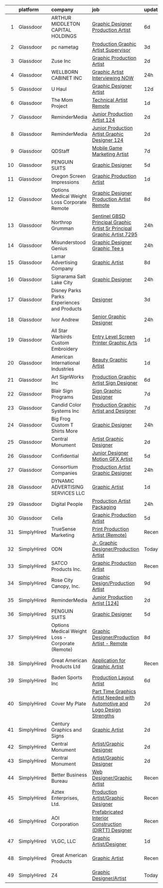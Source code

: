 

|    | platform    | company                                          | job                                                                                                                                                                                                                                                                                                                                                                                                                                                                                                                                                                                                                                                                                                                                                                                                                                                                                                                                                                                                                                                                                                                                                                                                                                                                                                                 | update_time   | location             |
|---:|:------------|:-------------------------------------------------|:--------------------------------------------------------------------------------------------------------------------------------------------------------------------------------------------------------------------------------------------------------------------------------------------------------------------------------------------------------------------------------------------------------------------------------------------------------------------------------------------------------------------------------------------------------------------------------------------------------------------------------------------------------------------------------------------------------------------------------------------------------------------------------------------------------------------------------------------------------------------------------------------------------------------------------------------------------------------------------------------------------------------------------------------------------------------------------------------------------------------------------------------------------------------------------------------------------------------------------------------------------------------------------------------------------------------|:--------------|:---------------------|
|  1 | Glassdoor   | ARTHUR MIDDLETON CAPITAL HOLDINGS                | [Graphic Designer Production Artist](https://www.glassdoor.com/partner/jobListing.htm?pos=110&ao=1110586&s=58&guid=000001816b4820e4a04ab9c25acef612&src=GD_JOB_AD&t=SR&vt=w&ea=1&cs=1_2eace1ba&cb=1655362298424&jobListingId=1007929397902&cpc=F793441F64F6F721&jrtk=3-0-1g5lkg886q05t801-1g5lkg88ni6hk800-46132b5546331dec--6NYlbfkN0BeKYWowR6xDAWSmFKekt9Rv7h8CkHORHmwM-J2IiQG6pc8j1NlXU-hATKuRhF_FFX8D9mVOubcUDoAAcwQLOVMt9L79iFrBuem-2q40ayXyUf5AjHKdzPkz4QfOCB5XS5etyzR5Gq3Tz1q8JfprQC5GWrg0F070aPD2eYzmNoo_HeiuzitQ-MLUqsBdeh5XIpvjxEAMnbudNb7J32MImxK5TXEhdvLFMFRCG6CIZNqbc4XVHFyTRt_lLVynEPK3W_strYHVgyXUxCBMvQJJeex53djsdGKPqK1APuUn0x4KRDCQbAgE6nGmZ2SobYxkVpx6FMspRcHILDhrDef_yZ9RAuhc_iRWpwMDakg4YR3_hAh2lAK8-yKnRcqcVhLXfUSSqOZs9YrvKpSw4sSw1rq9GecWfJfNJmWX-QQbeCxOyrSUrF30sLCd1B56rcEZ8sActk4ncWSdoi_gb4BuABQkM3qwOIyn7KWUHRd5bL4hnOzrgGeTNYlnNaz2H3j-Cf5nfPdqfLKQWjLr4jjit3F)                                                                                                                                                                                                                                                                                                                                                                                                                       | 6d            | North Canton, OH     |
|  2 | Glassdoor   | pc nametag                                       | [Production Graphic Artist Supervisor](https://www.glassdoor.com/partner/jobListing.htm?pos=103&ao=1110586&s=58&guid=000001816b4820e4a04ab9c25acef612&src=GD_JOB_AD&t=SR&vt=w&ea=1&cs=1_182e1d67&cb=1655362298423&jobListingId=1007934080483&cpc=3C7BB2D400054DDD&jrtk=3-0-1g5lkg886q05t801-1g5lkg88ni6hk800-3cd3e9a88b037b71--6NYlbfkN0DFd_m-NIxEdI9JF7hdQI8W9oUdxZLpU-FyRCny2N2m2r4NgZBvXEpIcr2CBnrzprmW0Zdn6zi9equiWg2qI_xlNop71XnpmfmQy2OiqOrNJLFOhCkejpbOZ227l1VKBetLbD2vPO5u7JBKIySx15IDV5IJI18aWeg62pMYFtHzzKfE6qOtsYIFBef3ltLwrt23-x2oLTuvwVXm5Fp6CJQfihhZZRxF8b_6oL3ZDa8PMabqRcn_10lxQz_7wWneUq9DOJ1BiiQjKbz0tbwz22RV0SBy33Se7CLB6lWAiPr2kHeWzLsF0jRvrTs6l1ueObIyRyAEhPdEa6oHRhNBLAPkufrQPPU1n7sEWlSJwU1g_FdrasbkUcelauvZVxz3J5xytCKAXDd3_wrbdls7Q9_41JwUXlUWKBgMHODi1qgANw5bxcOie9oohQA1SpviqYZB-fM_qb3T_fiM3xY8V0KfFqenqj97DJx36L7DmS1S69I-5_wE3rOSS-UudCUPYtu8VhjStQ3-9qmfz7gQs-C1_x8uc4pPPGc%3D)                                                                                                                                                                                                                                                                                                                                                                                                       | 3d            | Madison, WI          |
|  3 | Glassdoor   | Zuse Inc                                         | [Graphic Production Artist](https://www.glassdoor.com/partner/jobListing.htm?pos=112&ao=1110586&s=58&guid=000001816b4820e4a04ab9c25acef612&src=GD_JOB_AD&t=SR&vt=w&ea=1&cs=1_677cc21b&cb=1655362298424&jobListingId=1007937048578&cpc=45DC3EB807283E85&jrtk=3-0-1g5lkg886q05t801-1g5lkg88ni6hk800-0b8568a07d410f4e--6NYlbfkN0CdqKUP-fRlsGqWrLePJAseM1GGd4tijHt0mx8kQV0ErQUzFHyC0r4-m11VOuI_BDqzYKMAnvvFtF7P60FMTIcrBTp5Sid_2gxOFTkGhARRi657wL31TTlcPRmcXWtGDmgHMrxhKGaSXwy7DABoEpseNU5axQhialBq774lBGR6vchPopwY8gM92qN9zbc8QwTajNj9RnrSCaVCeF0C_fq2PNJ3hcx7a-fd3wVPJ9URC9FYJMMsivQ_YPyd_UebLDxu2QAhdWEMIVOhvvRPN4JS8m4cOFjBw3x8QnJk8sZCnANkVlaUiY4C3alD2_bENUbrW4kXO4AfCRwck66rnqHw_ts8Tt3qT7DrR3r2p2QfRLXkgaPYbLSft5xlkvK0_9_RzFTPOtaCxVMsvfexdDJVT6laK4yp5vu6UUig7CfuKX-uB1nZIAT7kZpJziMn9JfYt5QRV8sHsocI-yJvF1bbkgkvSkA2rPFTr7ghia6aa-drQobVRC7gyf3MXLu2WGU%3D)                                                                                                                                                                                                                                                                                                                                                                                                                                                  | 2d            | Branford, CT         |
|  4 | Glassdoor   | WELLBORN CABINET  INC                            | [Graphic Artist   Interviewing NOW](https://www.glassdoor.com/partner/jobListing.htm?pos=104&ao=1110586&s=58&guid=000001816b4820e4a04ab9c25acef612&src=GD_JOB_AD&t=SR&vt=w&ea=1&cs=1_3a61bac8&cb=1655362298423&jobListingId=1007941866638&cpc=9DC6E4D8324653EE&jrtk=3-0-1g5lkg886q05t801-1g5lkg88ni6hk800-8c16e48378b34242--6NYlbfkN0AhkjNy_Xj15MaJT8SEVZ_cPLF5-iMt0WSLYnUgPquIKMXJVNs_CctaWaqiTOIPevvwQSBrlyrp-ATsFrqcUx_nUWSgPKd88p2U2tR_5qxJLBwSyheTHiJx693gC4KqV7iChKkTOvDtwi4sWA6XNJV0xu2Ro6efdw3YMG1QS4UFuKGZpMhUtOkmLDKTqY8x7cwyh9OqIJk-UokJH5HqMT92cDzfVdydpLpvJ1iUDCtoX84cOETDhFNHT4oGYBYf9NILMA0IG0PNQvsRPKg-LbhpTDYslns3a10AOeNzh8gvRO3Pf_6jSSmtaBg7fbQ5yTlbbwIagd51etL7nA6tDShet9ASTIT8Kv3vWMGrpU9yc4hJJyIP28Vqylri8CwXkpeQHxJGqvg-Zxuh0E2fwnG_KjcdWcLLGMUM-gOo-g8o4qFqZZ66-brkn2WGrVGWeDoBjO-jgyx58K9PTzuhnmlbEHSi5wzdSbm69UHZCjCBUptL5u4-Pj2eNGOPuxg4YVY%3D)                                                                                                                                                                                                                                                                                                                                                                                                                                          | 24h           | Ashland, AL          |
|  5 | Glassdoor   | U Haul                                           | [Graphic Designer Artist](https://www.glassdoor.com/partner/jobListing.htm?pos=122&ao=1110586&s=58&guid=000001816b4820e4a04ab9c25acef612&src=GD_JOB_AD&t=SR&vt=w&ea=1&cs=1_23943763&cb=1655362298425&jobListingId=1007916344584&cpc=6193B0C32834B022&jrtk=3-0-1g5lkg886q05t801-1g5lkg88ni6hk800-8a76b55ff389de8c--6NYlbfkN0DdoLzd2nH_jHSLwr2EyTkavNA8xpnfBmQyA5D2SPCveOxHL4tv6IjMcKZQGFW77gFFHJHXnCS-11Gi-s2fYfFgdLyAedSMdsBX1FCcFZZYWUINUXZ3Qs5CX-e_1B-Wir8ng92LG4me5RD4BvtuuQLfB1ky7aTDVWdhKTERyWA9AQqPBCnNurfICzhuApAMIwPEi0_WKEjjkkxZSJKo3al6i7Pmg7wBOYbGbSvi8_Rx5PA6JUWySwxWlserY5HqBl1c1Z4xuKO7ZMkhaW7WTyz6X6lA6Y4KhQgOU4vX7QQSetdQw3phoPHJf5dDCLnufScoXjOMFPaIgETFyrJi-sAeqK-ZSilOqBBsAH8aCw9o6WiB2H9pkDmE6FDHbMnssGrIGQbdIjxJVGiE08vKwsOvqiCfd1XIcDsf6wzPULEPncAqffIVqRhbzpk-Hxx2-Ga-og-9Y8Zk0QdCqRPPC0vaJBRbMb0PC96AUwNVxwhxsk_2weTfldUzuS3zTmkJKw3TjhFc_MESJ-YBqmVYZbVGVQDlqJQTMLQ%3D)                                                                                                                                                                                                                                                                                                                                                                                                                    | 12d           | Phoenix, AZ          |
|  6 | Glassdoor   | The Mom Project                                  | [Technical Artist  Remote ](https://www.glassdoor.com/partner/jobListing.htm?pos=124&ao=1110586&s=58&guid=000001816b4820e4a04ab9c25acef612&src=GD_JOB_AD&t=SR&vt=w&cs=1_660a52fe&cb=1655362298425&jobListingId=1007939939925&cpc=F17331D9BECC482A&jrtk=3-0-1g5lkg886q05t801-1g5lkg88ni6hk800-264f9011810ab4a3--6NYlbfkN0BDp_epf89aHDQhKpPegNJQ_ldQpEFZQsM9OcONMGxWx6pU56EKHF58QjVdAUvn2gX31HUntCyLUwzir2_2qLQKiwc4zqgc0EcGzWlJtEFabSJje5p3zQNcGS6mmu-hK71c0amOsooqt9D74xqUp2Fe1oOyI1RWtfFw9BBSi2GEBaE6UlKZT1OWJEzUiWGsGr6EZKdxNCtw1nFlk589hRDDWnHzce2HjlxhG6OZ_2nYTCeXX0PqaXS1n5IN1WzspscOBfPWabJORihPB8jith5fYFCkthmI8JnSlVxPctLIZ3qy2rRY0ije1I_t26Tv9wBrKKwe9E9Tb79PsYPr8LhUvMFt6kvL8deeraiRZzDaH8l79Y4qEGNwlJ0xCnyQxT-sArpc7yp9QBBmKQaPjczPJL7F_wWbLgROOvdG8mTO7mzBu4Okwr410V27CGk2z3cP8BXeEkaX3XTeaXsEWbI5gadtmFRYW2wRhe37fQFMD2NkpY0Y7MCRmA-GsXl0nP7NjRe9T5TFC21K61ElE9n8rJo87_5ApMSLJl331YNFJrLVS1LDb8WeJyGL8sf9j87C091YriOePg%3D%3D)                                                                                                                                                                                                                                                                                                                                                                         | 1d            | Bell, CA             |
|  7 | Glassdoor   | ReminderMedia                                    | [Junior Production Artist  124 ](https://www.glassdoor.com/partner/jobListing.htm?pos=119&ao=1110586&s=58&guid=000001816b4820e4a04ab9c25acef612&src=GD_JOB_AD&t=SR&vt=w&ea=1&cs=1_d66dee3c&cb=1655362298425&jobListingId=1007936492403&cpc=8795CF9063CD573D&jrtk=3-0-1g5lkg886q05t801-1g5lkg88ni6hk800-0012b5df7ed39bb4--6NYlbfkN0BV5xWQvMmIkgUcdRWb7iWRWS4LnwJ0A4ASNg0KGqrukA_POA8ifgoOj7ZHGRdIKnJM5Akv8CTLuQIrRum06uBKlswjOhqa1c9mJzw4LzOSa1r3S1cpGSoDc_WHDcdroqlUswBvzgJJdOMnoId9cEiUbaOfePBgbKLeo8_QViJWtR5p8DB5owR2sxbo8BRg0iClfJjyey5oWCpBfpoKPvD_e15V6_H3AFxaUStttymr6ygc4SMjsd9ENUT7i1VbiS9wIarlD9N-PnakIGzYPAYxmBUgm7CWUt4R6mtYliKRh6cEislhiPLxq62olEzTqXM1yIooK0CiF4wvfDdPaJP4qerkIHQWD8RZg6-gC44ATdHOBFAkb3WrddMijehuAtOM0yXVnA1QgU9zudiMaWnoSrKHUwuThN4NTEVZhFXHgVvpzp6BhXVJ6-yzHFJpPcTmyqknYhGfxsFy9-CI5a47JSnQEyOxujrr49-TSTTYRSkNHjvBs9AMTMRGknRMQFleSnxM_XJVmg%3D%3D)                                                                                                                                                                                                                                                                                                                                                                                                                               | 2d            | Atlanta, GA          |
|  8 | Glassdoor   | ReminderMedia                                    | [Junior Production Artist Graphic Designer  124 ](https://www.glassdoor.com/partner/jobListing.htm?pos=116&ao=1110586&s=58&guid=000001816b4820e4a04ab9c25acef612&src=GD_JOB_AD&t=SR&vt=w&ea=1&cs=1_3ec0233c&cb=1655362298425&jobListingId=1007936492394&cpc=8795CF9063CD573D&jrtk=3-0-1g5lkg886q05t801-1g5lkg88ni6hk800-a69eab94ef19d6f8--6NYlbfkN0BV5xWQvMmIkgUcdRWb7iWRWS4LnwJ0A4ASNg0KGqrukA_POA8ifgoOj7ZHGRdIKnJM5Akv8CTLuckg3_voXh5GU55IuCSt5f-h9FbWrNrgOVJ8pwKHVAg0C35Pf-7nUTySp2Bzwi3xsCXl40dnDW3qI18dfD_HEpt4VoR4br99whKMwnSIfIyFItzMCaDwic0vZv5F9H9aLfyBmCAwELzcYSgX5TXhjDcUVUl19UiKAbQ3MEPTu-7QJvvOiosShWXpN3tBdY8x54YGHLHRePHtGcjAqirINRsKEtmaj_B1pJXndza-LggePcuVbSreOA2eol0XXHNcUC8PyoiOwyZ3OsUDFe8ggz9Zse-kENOHPHkYKR0yfPKXvFr6VnBqzvQfej142b9Q0gzZLY56pr-x7_ZMAcQ86OjelbGZiZY9SU1pIQ8u1yP56zxbx2kROcm_acL-PLw1P87p6sNfMp5u_-N5uvUL35uZzBk-xHHLZ4fGx4K56QyWoC1GSBCuUvA4kZgWesvAVrrZCXSeqxfzZRAAfPcuT_o%3D)                                                                                                                                                                                                                                                                                                                                                                                            | 2d            | Pittsburgh, PA       |
|  9 | Glassdoor   | QDStaff                                          | [Mobile Game Marketing Artist](https://www.glassdoor.com/partner/jobListing.htm?pos=117&ao=1110586&s=58&guid=000001816b4820e4a04ab9c25acef612&src=GD_JOB_AD&t=SR&vt=w&ea=1&cs=1_f23dcddb&cb=1655362298425&jobListingId=1007925843499&cpc=6BBECBC74F3AC36E&jrtk=3-0-1g5lkg886q05t801-1g5lkg88ni6hk800-c9c1170a6d7a1a3a--6NYlbfkN0BK9GXDcakwdiqmeo8o-2GvkYnmPkq7xevAHdeF_847qgEqLohpJSeRZYbGnptgJLR7jwsbLSYoTPHtway5vONyFfWw64s1A6wINagDbA0sl0dk2BGZs-SjzVs7ux9gF7QJodjRBpeUUZqGqSYa6Rqo_ZJ_JfztGJu8rJeMdu3u7961ft281cDMS9pNKGtb2ab7zhfAizHihaoSDCfw-jbUuryo8p1eVyXTIanVYmKZzbkrz9WmV4Z6sLj_K1relYL2KD02VsGrob8hk9qWevyBHXME_75ambYunURi8_LzevONEiPOsRubg9m5iYK4ZU-0WGCLhF881RHQsePNesKyeONjHWsKp-VVaWp_XcizyI9Dra4G08ntDyltFzVI30aPfUNHqiVsd2PTyEL2JhF3KGWPe_wfG6l3ZMQ_m3s2_3SS_jqxagstXqvw3rg4yMvoT-1TJNVRX88BpJT_MV-0YWfdhrjHYbSkistNkjIc5A%3D%3D)                                                                                                                                                                                                                                                                                                                                                                                                                                                                 | 7d            | Escondido, CA        |
| 10 | Glassdoor   | PENGUIN SUITS                                    | [Graphic Designer](https://www.glassdoor.com/partner/jobListing.htm?pos=102&ao=1110586&s=58&guid=000001816b4820e4a04ab9c25acef612&src=GD_JOB_AD&t=SR&vt=w&ea=1&cs=1_49158ceb&cb=1655362298422&jobListingId=1007931703718&cpc=63DC0C03592DB700&jrtk=3-0-1g5lkg886q05t801-1g5lkg88ni6hk800-295706155d071add--6NYlbfkN0CB1tmP7rfbaHtYFmPjg1Xv8BJr6DUbyz0HQmM4H563AjxRjcRiypFG5eHhX0ZPISiHZ9rKFkU_R2012U8F7zarl_g7acRfIj56dqTCgc3rf1xYelSwyDUG7Zu9xpDhlNiONg5rSR_UbOtom-D-1D9vou1FBjNO27Fp_vy5yBZrbTZxP9s40emroRXN3AY1ehfJygd34Kr8J_DbCTvbtgm6DJ-0aWWgOU2L2MexUM7Dn6UQ4txqo2tQASzdZG9To7BDYl5DbX6u5Rw4HStXtpsUdIHwko6m0tPMEPKIDTuDjOjUnsCmPBI3oxbkVAPZheqwap9AnYljHIRNMbw8R8U1ppiXl38bSEqI5dgpzmFj0_nBCU6oaWNNB4Aretp9pI2BtloRJzHIKqLkFab4UnCRbVzMt9_iOHh-WA1aPrzA4rJuTyedDMSu2mK7W7o1Kd0p7JS2ygSr_USo-KK7xoyfTduLiJlt34YCwUFFUYV251-YUUqI3VCy75g3SRypV7g%3D)                                                                                                                                                                                                                                                                                                                                                                                                                                                           | 5d            | Boerne, TX           |
| 11 | Glassdoor   | Oregon Screen Impressions                        | [Graphic Production Artist](https://www.glassdoor.com/partner/jobListing.htm?pos=111&ao=1110586&s=58&guid=000001816b4820e4a04ab9c25acef612&src=GD_JOB_AD&t=SR&vt=w&ea=1&cs=1_c604d32a&cb=1655362298424&jobListingId=1007940214065&cpc=6945AE2F4B03E059&jrtk=3-0-1g5lkg886q05t801-1g5lkg88ni6hk800-830fc6857c9d088c--6NYlbfkN0ATuzukLZvOA7Cxi5gGVTPK8s05ijijAIGQnHXs5Od0X1KBO5MWm9Dwl1UJBbBoVIOq6oCGcbUVRsDkCst2TvpilljQe7F6sa9cDbSh8poFO79uMvKzwzw68I3XCGSYmzV10oKzOHWSth_DEU7Ke55MVV0l7t3VXkd0gbOVpxpheKIhN8tr1O38ghwdR3HE28c4y73J1uaIBAVmQKHyWnWysmNFl1RC3XWzcqQDgI1J5qsavWYgVYWtKRHiuqlCWaX60OhwZBcT5ZqNV0H9tTyqXGdNe9euXjBjYPP1uI3Ir-Gt0WG7HecnVQZLq26PGol7jesKs_BNTmfbjxskyxux9gYG1BUKnYAt8eAdmBFnCZfhGvUdEG12ZmClhS5uXFE78BmwOf0DhHYHQAP8t9mUOwePdf0MXevwMXDEubs4qJJNO4M_E1bB-QM7YbYBcd0XxrVRFFKOpeN3tXa5OlnDCtyp0fyRQ9fRKLV3vCHdcG7W1A-s9D8ns5n_gYZ2HnJi-3QKAn_VFg%3D%3D)                                                                                                                                                                                                                                                                                                                                                                                                                                    | 1d            | Portland, OR         |
| 12 | Glassdoor   | Options Medical Weight Loss   Corporate  Remote  | [Graphic Designer Production Artist   Remote](https://www.glassdoor.com/partner/jobListing.htm?pos=109&ao=1110586&s=58&guid=000001816b4820e4a04ab9c25acef612&src=GD_JOB_AD&t=SR&vt=w&cs=1_d31ab310&cb=1655362298423&jobListingId=1007924226699&cpc=32EE424DE2B657EB&jrtk=3-0-1g5lkg886q05t801-1g5lkg88ni6hk800-2bf8d94c5823c0bf--6NYlbfkN0AmAiFrx6EDHmlxYwsl_Sd7CYI91iAkAKqr5ypBzonM2K9-h3HOtVLToDNI3o_6pzCXzk4SrtVfH8J3kFo5wEMzD0DvpkXXecRMRlEjc7mH5J1zl8BnTgvlx2HxHTYNpVDskgwnFMZtj7k9Sc_s5P8ya22oMSSDmAVyrsZbNQaW9oTPC9sKCFNLDXQlymv8J1yXU6WCdK8IWkrJtdaT3pg63E3mmNAk1kSLDawyGT8gCU8InQO3YKUXxLT57EZe_KQcDQxiJJWnCiK_kMnr4rHcKCt2NAD6Hr443lei302r_tdsh_M8U0JxiyiDVtOI7KZrjHenXKVvVxQiBr6vM7yEmap3TArFUT9b25sxO9q_GKEIUqsKSaspQjB5TSsJoxx8SaUMyY7C8VYCsStQdolZnyRjl8qg1yd2P9IK6-yze7gQ8iq8Z-K6NAx1-OLdKip4y5UJ_zIEZ3-Rj_T-Jrz1EDT6DU2IAgFBNx245qylLpocw6DujRkuoNp5_qiZvsZ3OMysvYXYC4zwizDB49C7WZHcBOZgTurrmfuxNPWmSOYCIcTW4b31OwGSzU0qVSpGtoOGTeV6Phju-G053T3dwJ_TKQXxKldB9O8u_1EV6HKXloh5I3k1l-UYwa3-LrIbq6KbVlbbSg%3D%3D)                                                                                                                                                                                                                                                                                       | 8d            | Saint Petersburg, FL |
| 13 | Glassdoor   | Northrop Grumman                                 | [Sentinel  GBSD    Principal Graphic Artist  Sr  Principal Graphic Artist   7295](https://www.glassdoor.com/partner/jobListing.htm?pos=128&ao=1110586&s=58&guid=000001816b4820e4a04ab9c25acef612&src=GD_JOB_AD&t=SR&vt=w&cs=1_42ebd488&cb=1655362298426&jobListingId=1007942082487&cpc=56C4EA4A1A191A49&jrtk=3-0-1g5lkg886q05t801-1g5lkg88ni6hk800-fb09b5804222ee62--6NYlbfkN0DPf8Tf_oakpB62WadId2dzQiWExtALTi0lpCM--zHBL1trAzPQuAwgBbR8Ea4V3ZoCes4ieEJqZSyr87WPNz--y4c8Uj9nT64YuWJwiQMjVILnUVOZTuTzd3JxJRv5n_VWPT0rzkYdgDQi1x4xFZhwPPHupCebCdYnyL9cwfTM73CscxIL-EMGZfMRGc2FBCkPyMwfEL56wrQA249QyUg1boimJ1Nexj086EerDQhR-xbLE8WxgMN4Mb1otZ1EWAiBsgcg4xQ7wSuspB6eHL65WWtLOEzjFMYjYVElt_1yQSAdQVMifNO8tN9w0hjzzNKwG_2cN9SFUsOdIRQIGZzvsQUUIxIfvTkd3vU5ZKFFQDQz_sgIwMh2N4EAa2eqTucX8BdI6W1M_57UHSWl4cqUEgIyF1Pj38pZOonVMe2lgA05JVDP0jRwCn1kgZGU7EZNvPoAWuD7HILzXPT4ezd4cOC-Sf-HzoahEqXA7UEac04N1Hmgoz_03LEHAhRkyhrmzHEojB49cgnJb5JwdhPiPPNbJH-ejTNaKMk-aUmNmN4rHPODX74wCNX9cVvGjaRJmIgGZS5CrohV2001BI843JVDfz1rOYQSERXhbDDNJ6O-2fHZ0sPm8LSVp8DrtuTsRIwJbuD-k1Oaf2GSSK0gk_kQI7-NUY07fFRChyDEopGrYK63JIVL8uzbvvvlYX-zRif-5VTr3lBH93obFcn-ygdQsyxL9nKg_2pujVmaXyIxYhJbpzD6VtvqIABANT3dTHjFkwbS-x7bgt2C2YJVxQ1cIf7DjO6McsgXz810ylHUoSQKDTIA8KICOhvigfd1WXWABzcr7AMi3Olwwee69qvH2UAYzcEFj53b-14YktAzjMe5LAZueEn8wefIvp0%3D) | 24h           | Roy, UT              |
| 14 | Glassdoor   | Misunderstood Genius                             | [Graphic Designer  Graphic Tee s ](https://www.glassdoor.com/partner/jobListing.htm?pos=127&ao=1110586&s=58&guid=000001816b4820e4a04ab9c25acef612&src=GD_JOB_AD&t=SR&vt=w&ea=1&cs=1_2e1cf6db&cb=1655362298426&jobListingId=1007942502687&cpc=4B86475FAF393599&jrtk=3-0-1g5lkg886q05t801-1g5lkg88ni6hk800-d27c370e205f9da2--6NYlbfkN0CtwOkgDuej6vPfWODMxjOIyNEohQmdYMppGq8y8dOpBoPWn88MwK-mHQ6Lm11VkvY6tXTPrwunqno0i8tqLNRByfJuu4VELk9hpgE38_WTGbnCJeRopB0hqYdPIR8gJdGu8E1bBj02RmXEZMK4UhqpzD_fGlxGaC4wTBrGWEOJ-1se4hcBMyhl2nD0_gGfQULSnwG5Lb_5c2wFMr7BjI7BNBGbv0fH0sFhEjeTx1c4m9YoBD-Zwq6BxEO8mhKZuiEQ_0S7Bs7ddLesOIgHboH0piaP0Bc_L_WVJJu8IjBIY_ba0GN4QC_iUMdsXyN8158cnh5bu1Z8PtqYNc8pp8gTYRwnzz3bD9ReW9LgDs_PYA1hR1Ym3dGWnRUb8IXMfkqXKE1YD1HyYFe0Lb7ta0RqQZ6UjcjPaUQaTBaiL-7mc8MbP_vsl953rxz_Q642qbu_gzt_GWVE9UPbVhMpPnlNxTjBmMup5uWs_fGPmeHQBEbq7d4d4l4WGjIBFVk8gwI%3D)                                                                                                                                                                                                                                                                                                                                                                                                                                           | 24h           | Los Angeles, CA      |
| 15 | Glassdoor   | Lamar Advertising Company                        | [Graphic Artist](https://www.glassdoor.com/partner/jobListing.htm?pos=114&ao=1110586&s=58&guid=000001816b4820e4a04ab9c25acef612&src=GD_JOB_AD&t=SR&vt=w&cs=1_3c9f3c26&cb=1655362298424&jobListingId=1007924659233&cpc=6FC5BA77C9A4CD78&jrtk=3-0-1g5lkg886q05t801-1g5lkg88ni6hk800-44c66324984db442--6NYlbfkN0AlSEHhhY1yHAA5lOBSEN9GLwz5jqd79F1Icsf8vBaraa97zJZ7RHCBUyaTjEkg08GOOd8pd2vQ0pvX85HbOWBOUxIBFp5JYdQcTQ9leSjeBdnGoTq6B8tdxFf79CvGi5Bh2MeHDSKuEOl7OCg4xXK5fm_kM9T0flvxHTwLz3VZEv8i8d4vPbqyJSaAe6mPu0G_uGKck5DMEDUc6HNe0D1yie0mct2MkiV0iQt4O0D6Sm7hUrPrmr2-qvXvWStAvNqP8XLCv4j3zawhehr1o9bEDaM_U02TwxcaP1g-pAf7sZBNeoYYSdd5ANkMC8XBeFNGC0_pLNOoM23geK-ABLuATioo_O8UGhrRDnvK4ou0oVW0ug5KOkvGOV4_lyx6SLPhCQIUfArTnKXnAF44Po0ZZTUD7DXo0fl_-BuD9XpAHY6qUbSYxoUWtYOrMMA7lsV4Qe7_-gJT472vK3FUFE5gqoftjRZnU1N_foXtsNQVvKPxSTx0A9-Xo0956lkSJXYKa2V4xVlZd0aYVDrDQN9si6uKQ4eI4wjUX8-C3BdGzT3M7TFWrIMaSb1s4l0BwAFGXxUEMg1L2tKJB2wSyN9xbCp7UQjrqghRNv04Jwf3wv3CFMzbdE_P1WKqVe2nqBIP90blMbRc6_9TIB-1Hhwm1vhSNrbstBymJlxJwdZ--_KnQrilxW5xCUOrRCS210Al79nprsC6nONfldTmeYphUpA8pjq9-sU%3D)                                                                                                                                                                                                                                  | 8d            | Baton Rouge, LA      |
| 16 | Glassdoor   | Signarama Salt Lake City                         | [Graphic Designer](https://www.glassdoor.com/partner/jobListing.htm?pos=108&ao=1110586&s=58&guid=000001816b4820e4a04ab9c25acef612&src=GD_JOB_AD&t=SR&vt=w&ea=1&cs=1_d485923a&cb=1655362298424&jobListingId=1007943003103&cpc=009A9C8147DF705D&jrtk=3-0-1g5lkg886q05t801-1g5lkg88ni6hk800-19706481237924a5--6NYlbfkN0Dx3r3E47sSe5bB3PIy1uzBZvlB7xy2NhfhZMlxQTsxrM9CNnVPR6P6JtBXNbjAjFcYmjflaaTuXWU3zqWuRh0bCTJWlJCYtS_oOOWTHzVtF6rzIX5w7GBlSlNv4s9oRYso8VcMP6C-dDzsVbHpDU0sEBxZeOAYAr-sRdSLbuQ13jjOAjyDjwAw1e5pExvFdZ2D6XZX1CZMpO1e7_JLBtTTygdaT-eIVonyEo9GkpH4lH_eOvahdCkg4O5AwquFoM_dGuv7C6VOOMSzjwU4um3DHQh0wwQNzTPO-1dTLL3n0tBl31TIVsegoqbndBjXSzreVx2EWSOQPWVUqmyacD4AKZNa5yYBic6fpYeaTAhCjTAadLzX69VZVIDae-j9jsKQq7qaUp_ayD32ZheXmEUpx7w7-A3BO7qLxjrBEmgaFA6UwxIFc9iIMIVbwGAU3aL2wWdcWFE-TliJp8LJTnYcTrXIIewXxAG1KRhlUT1GCjAUrue6T6T_A-DHfpLAH1uB-fmQ4S2KmA%3D%3D)                                                                                                                                                                                                                                                                                                                                                                                                                                             | 24h           | Salt Lake City, UT   |
| 17 | Glassdoor   | Disney Parks Parks  Experiences and Products     | [Designer](https://www.glassdoor.com/partner/jobListing.htm?pos=126&ao=1110586&s=58&guid=000001816b4820e4a04ab9c25acef612&src=GD_JOB_AD&t=SR&vt=w&cs=1_4872d69a&cb=1655362298426&jobListingId=1007934377166&cpc=6FC5BA77C9A4CD78&jrtk=3-0-1g5lkg886q05t801-1g5lkg88ni6hk800-6c0291a21631692e--6NYlbfkN0DAFTyt7pbDCC2JPO79CSdi1dIb81yjczP5qsKcZIxgiRd1qisRd4re16D_VG3-wzW7qMk83DrT4_NmZDEIbrW_RSoeBgn9BIYZ1F6Dqy_w8MZwg7YFa-zoLYptY8NYZA_XSnLP6XYTyyDsbst10N0_KIgJyVEqGzR2PejKyaA7gEyCzyCqfWJjf3JxynMIHNay8z_JN1B422xgXq2tpioe0vrZtJTN_YrEgFxGeH6U-yMlOO28wfN_KDVbeS-tpkmqg5arQHax3_aGKT3avWnKzZ54wN86GoASefYSNfI3Z4c5w8jSKNHTVVyMlRJiO9u-uSudgcnE3Kk-IbeIPoirlJ_-kN-T-kAm5XVzOjN-A4GNiiBiuNJFitbHOky_10q0PdBpIwkQrtUioJednMAxV91noH-2kC-Evqac7cmHIztCN8ir-0tFyNXWhEFDiZoM8NsnfjCOiw%3D%3D)                                                                                                                                                                                                                                                                                                                                                                                                                                                                                                                          | 3d            | Trimble, MO          |
| 18 | Glassdoor   | Ivor Andrew                                      | [Senior Graphic Designer](https://www.glassdoor.com/partner/jobListing.htm?pos=125&ao=1110586&s=58&guid=000001816b4820e4a04ab9c25acef612&src=GD_JOB_AD&t=SR&vt=w&ea=1&cs=1_c881a360&cb=1655362298426&jobListingId=1007942290238&cpc=8507CEB59E1C6AFB&jrtk=3-0-1g5lkg886q05t801-1g5lkg88ni6hk800-887689adf52fe82a--6NYlbfkN0Cd5ZvLdai7cR0fypH5_WiGezUQesq24dbKuF0ly35ya-DdLtg6_ErMht8dQGTtTAhajMJVVO_LBOtdHuUD-AN8Rfen7NO-pn-G6do0ZgH8a_901_So75q8MisAbTzOvlsucHHs-GKgsKQ6LQnXqJ26zsJ8zkgvbA1c2z7iFNyUswCbV27VZAVMa-vtZ1PkKNophQbRSlppkPxr_ahuNG7E-gyIMZ1Vs2M5eQASJ5-yxhkWLkzylZffcjoIAH44KWbLDk-XXEFx6k_H3MvFCPK9Ae1-uRn_APwkvSarJnzE7lN5GVTlwLsyl2DSVEqiaThjWtkgd9LTqjsf_g_pEmSCoJyHmgACZDx2xfz7VhB3qA7-XcHnYMFBLJMRAPpw7MXNPkGx-AhcQd20j1HIuBB_jLG2-9u_5OBGXqnIv2stxmix8N9GFPjW126DpvgsqaliLtlBaNqIcKAl1UeStCi2PmLGKVwxMRlLpsg3iwodWhhBGmPgQ3YoRnXWlEawLxALi_2Z1_Ki9w%3D%3D)                                                                                                                                                                                                                                                                                                                                                                                                                                      | 24h           | Wheaton, IL          |
| 19 | Glassdoor   | All Star Warbirds Custom Embroidery              | [Entry Level Screen Printer Graphic Arts](https://www.glassdoor.com/partner/jobListing.htm?pos=107&ao=1110586&s=58&guid=000001816b4820e4a04ab9c25acef612&src=GD_JOB_AD&t=SR&vt=w&ea=1&cs=1_5d33e7e8&cb=1655362298423&jobListingId=1007939203046&cpc=3999BE48C643E528&jrtk=3-0-1g5lkg886q05t801-1g5lkg88ni6hk800-3fb72d3c16f1c0f8--6NYlbfkN0DdNONLqhA8z6QrX6vw37qu8cGScUjPKwqVQr3YAsb4-4WTJI3A_wgZXd1grDrv9IwrNlD1zGlEWs0rjVfjQa-qdWc1a67WkR_Gg2AvWZ6XZ1URl100-OUa7EcggSLjj6ITpv5d5BuyEJ84ROBdW015tNtCEoER1btk_Gmq3ZYhrp6xnHbvfjk83IYjH8FBKaUGfXTh6xVKw_Ug7YceqYeFtsBx6vXFUpOS4TM5vNuWNs2SFovX68uwi2WmHudTj7q8eXW5dqGdcznyt_y21hzk1_kEUnhQN59NVwURI6mXYIaoi_GMGNCADHtP_xviR8lETI4aA9peFeHstDQUzXPGg6TOoKewwDVImjAe7tKAIqFPWB4oE6xenJhPAF9Du6XIagFRTxe2nAl4rAjszkXQLC24jbjWEj2I2k8qWbOtyQBkfSvEEh4rzNMcoUZ-UDtM68-QKUPlE0u2VRruSLGjZRa9gEp7ifFKGztxksx3EtWS85XnwE7zkBJW0E1HrUvD5hrIfnBXNA%3D%3D)                                                                                                                                                                                                                                                                                                                                                                                                                      | 1d            | Princeton, MN        |
| 20 | Glassdoor   | American International Industries                | [Beauty Graphic Artist](https://www.glassdoor.com/partner/jobListing.htm?pos=121&ao=1110586&s=58&guid=000001816b4820e4a04ab9c25acef612&src=GD_JOB_AD&t=SR&vt=w&ea=1&cs=1_b8a24515&cb=1655362298425&jobListingId=1007939748868&cpc=2F9DD8B511C89582&jrtk=3-0-1g5lkg886q05t801-1g5lkg88ni6hk800-82d3e9b69087d9e6--6NYlbfkN0CA4lzSADml1fCOcn9KQaJb6CAt41LZ-sJvErFICtx4dd-aACNVPA2u6DVI7pVvOcwNbt8OkKTwoueBNchQuNTvR7QwySPnFmfeuiSKMzOhg9p3zRu5lP8z-_IBC5tCZO8xs2K3_AnrhtjubXxleG2gm-OrdHGfnorqYcbKJCWSnYpQpSX_jXrJVj2pd4Nz5ojfrnzRzGQqJelsf97I4Z47_J0UG_JBsf1KRpe3XBBwstjcBmKMN7-nsyvibN6gomdHvvRJS0Mt-Oe71gN74ehbfS_3gOkMPtuVU2uLzayNjnL8i7ygNi-XlYOvSHVtBvkP-JzBqGMYqURXUSifeqncUTZLab58Sz3sXsiroVtHCWC3UbNpE0OxWSizJvYMs4BA0r7mRkibnCJ7UCnlMlhi1R7X6zF6pn1fPViTI8CbeTylFy_taLNNMwnjh97bRbb1mzz7JKUmVOM0bRKNNQ4p5-w9DzPjbc5VnHDkEWHLCXujljAdrWl2q6xM3RTJbezbpFAJx4wm2A%3D%3D)                                                                                                                                                                                                                                                                                                                                                                                                                                        | 1d            | Los Angeles, CA      |
| 21 | Glassdoor   | Art SignWorks  Inc                               | [Production Graphic Artist   Sign Designer](https://www.glassdoor.com/partner/jobListing.htm?pos=130&ao=1110586&s=58&guid=000001816b4820e4a04ab9c25acef612&src=GD_JOB_AD&t=SR&vt=w&ea=1&cs=1_595acca8&cb=1655362298432&jobListingId=1007929169706&cpc=F4EED0218A761C36&jrtk=3-0-1g5lkg886q05t801-1g5lkg88ni6hk800-e202145e076185ad--6NYlbfkN0AzmGqbHFMXA3onRx5_VNejYs3xAyWBKLNMrF3tCxJHb5nRTkBL3goDGu_9vXBsugo-XOv3_3xu_V2_CS_Nfsq7iP5PIKioALeK-hM0zoIzD8SfPL4cQQ-Idcm70KBXhxyJOrjQZH9MkeadTt0n8a7ceqqd_yrgHpLMSCboDdbO9gF0xQ4V9rw5UCabeY5A9wg5tRRjIgV2_rIN6lk27IP2ydzMGtes0X2GtzCLWt6e81-eFHq0Q2THati8rIx62d9UpKBb3Ta-gVHnPXOA-nW37v5_NhMNdFFu5xcjTnbO-X_Ji5b_Ndxgd-Mk-CE7lCUuGh5OBYcS-fLKXM21ko5kwaWKqFifr45ItZmWS4p4n_sTqPxnRl3wbDONDisSSHsm7BNRR0YcKT0sA-5t-rIG4JGKQHiE1AtcBSWBHoUby8-z6QouYdn4QeGKNaTVNo_g8LrJ07J5pT7uYG5rgxlJ8GMfxuSSjVieo2MC9ih8N3K496N-vvWsKFeYdm78bLBFdNxUyHMCYe5nBXthrAKt)                                                                                                                                                                                                                                                                                                                                                                                                                | 6d            | Perris, CA           |
| 22 | Glassdoor   | Blair Sign Programs                              | [Sign   Graphic Designer](https://www.glassdoor.com/partner/jobListing.htm?pos=105&ao=1110586&s=58&guid=000001816b4820e4a04ab9c25acef612&src=GD_JOB_AD&t=SR&vt=w&ea=1&cs=1_88db9356&cb=1655362298423&jobListingId=1007926337675&cpc=85DB4C1C8FC4A2A3&jrtk=3-0-1g5lkg886q05t801-1g5lkg88ni6hk800-e2a636959a3aaaa8--6NYlbfkN0Cd5ZvLdai7cR0fypH5_WiGezUQesq24dbKuF0ly35yawz-zFSILgXqSN0C3iuaGO8DgD_lwBoPIVWxh26ORK62VKLxREzxxEUH_ohJINlQF7OWeLWymGTuTiqcheVaM5nVDVU0kSY9Y57ZZd-SppEpypFM4UErU3WUCisRgn9bQs_H9uogNkIpbowb6PuHUh6IoNbsRHaapErlnGOoPm7GsG2B9iNECgpwaCuSQkZ0j2pvu5Hl-wIlD-YAjS4c6Oqi_e7yMRBeMzK3tjRkJPCW49aoHPYBThAjaK4IGd_Ag3FUIYT-ULoxlqVs4HuOiPFkDtzar5emhP769NwguqK3WP60Y_kTtQGeE2qXwq67ZsE1eo06qgpjr1BtbrJ5tUGAQs-UsUyn9O6LN0yeJERB4ANQszBVsS4aJVj_iM4qsdEFFzPRz4qGmde6FG6jrAoTLcAjudS29wsHM586OK6JhIbM9kPhIPLILdHOT2tyWStqyAuCUQ2978VM7Xs0Lgs%3D)                                                                                                                                                                                                                                                                                                                                                                                                                                                    | 7d            | Santee, CA           |
| 23 | Glassdoor   | Candid Color Systems  Inc                        | [Production Graphic Artist and Designer](https://www.glassdoor.com/partner/jobListing.htm?pos=106&ao=1110586&s=58&guid=000001816b4820e4a04ab9c25acef612&src=GD_JOB_AD&t=SR&vt=w&ea=1&cs=1_b450e8cf&cb=1655362298423&jobListingId=1007925921140&cpc=D39918EEEC7506B0&jrtk=3-0-1g5lkg886q05t801-1g5lkg88ni6hk800-eebb44c6a6ad39f8--6NYlbfkN0AS3oPsAAmCngCu4U51_2RxXyfS7TdWOFtWPOafNW52I29jAwwM9Lp-b3skFPwsjQsXxlUVhbnWmWebBisx7YAM3FrMfHuBjG7j_uAZNJg1Huo9gf7eVR_bWue0TQEU3EJU-JQgk-Yw5eAo4n3MKRXpZq1h-0LY6SF_ROLEAMBh8q3kWRLcfDpvHu8usghi9zQ4dymmdFYRSB5wySMTEpe5b_QPSAjuJXbianjLtvzNNqahkOg7EPPh9ZQaTvL-cUN-t9pWhBb47x3scKGSHpDqaJ3XLOXLb2BH53xHAF_IVO-vUa13zV-WkD6gzv3bgfZM8hMaeZ72gVJaQ20bc5rLsouK3RQ1w3JSjzYj8aJwifb5khkdVwp6EWnBlVVs58yQupQ7QZxCXAZKStty4Nm3ZGmwevCiPomQ254koT3tK4UpALITpmXf8kp31iKI86-pbOZI6J72xY7QoK3OTKzaykVxJU6OMGhmjSubQFF9r3wFfkJrjb3qTDI2sq-AfmHysgZJyZYyqkB4ctQJexzNMbvEPOfBRMA%3D)                                                                                                                                                                                                                                                                                                                                                                                                     | 7d            | Oklahoma City, OK    |
| 24 | Glassdoor   | Big Frog Custom T Shirts   More                  | [Graphic Designer](https://www.glassdoor.com/partner/jobListing.htm?pos=123&ao=1110586&s=58&guid=000001816b4820e4a04ab9c25acef612&src=GD_JOB_AD&t=SR&vt=w&ea=1&cs=1_fdcb20aa&cb=1655362298426&jobListingId=1007942921120&cpc=8A48E7D5890B96AC&jrtk=3-0-1g5lkg886q05t801-1g5lkg88ni6hk800-9e5cc8215c686a50--6NYlbfkN0BBGG9LMNqL16EzDx9S3nKk4b6IwprgSJginr0DZD_oW7ho21L0tWfaPes40JDac5yKoMEHDv8arFmQQs_LQ5ZR1dNRP1hh85aP_ljZNK4ScwNzabq2CCTX1_j8T-L_i9zeORM4mH-cEnwhPJrT5o2sf1EVLRLMUzf8Jk7Yzgx6ghtvf4Za6QuMgCZMh6uUC_mbTSwxw3FjfcVoTdGX64wj2Uvh9iOexTatWVktmNf396W_6RUY5UHQ2XOpz8_VSHgJMboIeWizS_IqK7pPXa6VwPnBt-05X5EEbPogB4xouCQIzG9-sGS8Nma3lXVqcPRqH3Z1EGdaYWxwGuSrjJ0p7y-STTlJvta9afM4cSZJyPu0N_5vPGfC67DSLJq_VP0V2gWyMMlTjBn-2qOHlVvi-zGUUD4DQMkZcqRLuIN2Y_P6rJ6rw8oZXA2aJQhQcCSXVlTbAFVxkmKWC_mIlF617Uwi5YLW8pvOjxLZWHzlAh_BJXhWCAuK7yUfgeIxgbw%3D)                                                                                                                                                                                                                                                                                                                                                                                                                                                           | 24h           | Jacksonville, FL     |
| 25 | Glassdoor   | Central Monument                                 | [Artist Graphic Designer](https://www.glassdoor.com/partner/jobListing.htm?pos=101&ao=1110586&s=58&guid=000001816b4820e4a04ab9c25acef612&src=GD_JOB_AD&t=SR&vt=w&ea=1&cs=1_c2d7b6a0&cb=1655362298422&jobListingId=1007936107765&cpc=26137B373B4A29F6&jrtk=3-0-1g5lkg886q05t801-1g5lkg88ni6hk800-5da20da16aa74c3f--6NYlbfkN0AY4guaBc_odNxnJHTncvfwFu86WvDwtbc_K-gSZc1x5JfFjz3bTmW4o4wuodptE9AiFRYwzxa9T-Fgp8lpccgMMS4Ssqkvs1X574bZ49JeTqRo5DA3ESFMEq4-D53t_atFvmDczupKtJsmah0euTcNdi0zYcRu8HkvZyBQgBRF_-Us4R2cM6as71akGI7xd6GFowBtDhljEaLw_WIwEldcVOSmQ44HrPsW8gexPsAo1wLkjD0utjSduRAYQsHO_v_iN1XVzAJ_74AT1kFpsXKw0ttk2D4QCK8o2vxdvEkVqBcaCE68ARq_nBlI0VWsPMAnFncTmf4ELh-PQgaj1vvARSh31OUcRkZGzj7_WIzkSfRsqyRUBWy75w5Iepe7Gii-tqJ34Z3hi-YPx8zSAXnVU87vNmDku0M8rBF7QKk-pvBXiIGIiIIY5jTmnPtI-8Em6xHm2Lhc2G7hQ5IcYN6f1r7-Scr7604wXwocQDo-_oIFcTiNU9fwwettXOzlonlHYqruuRLJ0w%3D%3D)                                                                                                                                                                                                                                                                                                                                                                                                                                      | 2d            | Keithville, LA       |
| 26 | Glassdoor   | Confidential                                     | [Junior Designer Motion GFX Artist](https://www.glassdoor.com/partner/jobListing.htm?pos=118&ao=1110586&s=58&guid=000001816b4820e4a04ab9c25acef612&src=GD_JOB_AD&t=SR&vt=w&ea=1&cs=1_0a6dd2f5&cb=1655362298425&jobListingId=1007932099486&cpc=BCC169F53084E245&jrtk=3-0-1g5lkg886q05t801-1g5lkg88ni6hk800-4d0465f6703585d2--6NYlbfkN0BdWmvb-rJl2QNnPZsqfom0WtyBpRDZD-qGOAPpXEAerS5-sa0bSRrZcEP67AQbcfSrhoC_8OzfgprOs7nwhfD5dr7yUAk_NEWf_M8MacgyeaxXqpbio8oWYY83260644x7lV19oMZ8Czsnk_RjqLo7jm49TE7qDXAcmdQUxumcBdISx9RXbtVWYoVsNBd1UIND8BTYubOCBRIHbyPJaX00BvXRQOgnfwsvTImBP0pZ-9KHc9UNNmY0NW7CR2t2IUfuJ7LI206fRUgsXuIsS-XqKL7gf0cFrhURdnHid5i9qTaZGBnp-r7IiT9joyOBMjIeBOCPD_LbpMW5oByl_XbdQjmIYwBpsjJoqbB3bOmmFN-nrkEQp_kb_hZJWlGp5uwWd6c7OUYO3s52Rl0tXWyZfYIN8mQGYwlMuo52AcABb9dRnYG-bGIcS4r16z6jeTqUILymNwg7txivQb3I48ZTFg0XPEe6cDq9jjhZjns6NzfEmb_4xknax5Xm-LX9C-t8FzCA55s0TovVodGKS1cTR75qIvNhZKE%3D)                                                                                                                                                                                                                                                                                                                                                                                                          | 5d            | Baltimore, MD        |
| 27 | Glassdoor   | Consortium Companies                             | [Production Artist Graphic Designer](https://www.glassdoor.com/partner/jobListing.htm?pos=115&ao=1110586&s=58&guid=000001816b4820e4a04ab9c25acef612&src=GD_JOB_AD&t=SR&vt=w&ea=1&cs=1_91e484e5&cb=1655362298424&jobListingId=1007942214318&cpc=4050D81B60456B41&jrtk=3-0-1g5lkg886q05t801-1g5lkg88ni6hk800-506a67244119922f--6NYlbfkN0D0u30uyU8UrH4N9UrvrkCCL8gZ34FroEwKSLxsKYSRWhM0uspWp6bixdnVSac31qPHouqcQZAjLoKQAKuJn6NKG0lRcy34BoTaQO1cIPW6mddGzyGwT-PUXHSbl7uMSkerGmJWdUp2a-ndFkl3z8dGZMNZAt4aHXtX3ELPSYpTBQsootWgPrgrLTyqHcN7Kwsz5a7Ijq2pPaSa4uw6veGLlAXLGmbP5yxIvt1_5y8D_VliQDhUf2cNlUIvFwvAHDLU-SZsU0hubPN-geSlbglrb77rbx0GmR_dNAWQR_D9fG54ubG0s6OrMwFk-SzpmBryUaoBNRkecO84Hv1-MlF3zjf1Q64VIupkex0ynpQephaVlrTB7xZhVCoR4ROQ291Sj3mzH1598-LvOpcyPzs3n7F3JtKzfwGEEjOhUdd57ix0fCCvmqPuPnZt2w6DoqCiXVC42gE9IemhFBlsSg2eDPsd5vYqqagCCVScKCrZy5jDwu6Y5sBgWyMfnieDwcARr744WEoohpELVtRW71oN)                                                                                                                                                                                                                                                                                                                                                                                                                       | 24h           | Edison, NJ           |
| 28 | Glassdoor   | DYNAMIC ADVERTISING SERVICES  LLC                | [Graphic Artist](https://www.glassdoor.com/partner/jobListing.htm?pos=113&ao=1110586&s=58&guid=000001816b4820e4a04ab9c25acef612&src=GD_JOB_AD&t=SR&vt=w&ea=1&cs=1_4a672b27&cb=1655362298424&jobListingId=1007939781646&cpc=8507CEB59E1C6AFB&jrtk=3-0-1g5lkg886q05t801-1g5lkg88ni6hk800-f873e6c0daefa6f0--6NYlbfkN0DdLn5tXN_RiyJSiFodarGZFJKa8s6F6AK0THPBWp05McNH5sQAMcv2-Y0dXIshIGlLRyA7qAWkD1Y0CgAQ4NBbz0y06c38D-8v4qHYHv47dK6lJKrcvqh9syE7v5_dDtWIIseAZFbpjVKg1WRHFEzxVGuOL8ypitP5NeplAybgj8ErghnJudI2BwAiKNmoeaQ-zBxrK1pFa3yo3wd81CZ3Icg4uPyVWYv9KQddZZsXWy5e8f-8z0bvcqwZBA3R-TdasFDJhteGH-P8HgQSBTSgfdG6w6XUFsaCyLK4BRr9MRq2iTDF5wQAME8l6yG2xOc6s3W2iNAR_PLwe9UriuRBQHU3Ohk199rgzTgN98hJBrkjeU2xhdyhRLUDcX-jJeoM1TGo36tYXbzjmIANUGwEacJNERcMNnFdLpHfnREI9C7t6EDkUm-tccVpZEOBmAz4HwriqA8empZlJwyV6aIgn6SXP6NVI0bfvVCowjJPp2m3FeITCmDoRSQrb2tq4A3mJqgg5exYQA%3D%3D)                                                                                                                                                                                                                                                                                                                                                                                                                                               | 1d            | Wilkes-Barre, PA     |
| 29 | Glassdoor   | Digital People                                   | [Production Artist  Packaging](https://www.glassdoor.com/partner/jobListing.htm?pos=129&ao=1110586&s=58&guid=000001816b4820e4a04ab9c25acef612&src=GD_JOB_AD&t=SR&vt=w&ea=1&cs=1_f0ac9758&cb=1655362298426&jobListingId=1007943441528&cpc=ABD31432EBADCA3A&jrtk=3-0-1g5lkg886q05t801-1g5lkg88ni6hk800-9d88cf3dc66ea161--6NYlbfkN0CQRQ3eiV4YWjrRS1ho7HVQ9JO8v6Fb3eU0yDOJbdOiEoxcbMbAZ5AqBW1JcdFEx4-69yrMcTGKq5fHpC9AG5ZgVyEbEAB-3ecQBl8JlhjrDh8P_yELhYEBR0lG8hqOeHk6SBR82L9zHyctK960XCiwLtDO4JksMnxN3Nrixc5tHbffhusXR5SbD77Lzlw2euY3RI9ivPui5AmMXrOL_HdPH_gkaJr-x1ZcyeQuz6h6V8vbNp_rLqBk_CXDZjFpY80ikP5RgKndQqsHwsDpl8wt5i0DwtOViCw3-XwDPeNYF_KvYMoq24OQr5RdXZu0ZjCfyhP83jtfts6pKNSoP0HXM84nukylG7NWNHIi1HkJ9NMXE3mYZj0c0HV2HeGFjRJGaNAfcfUPh3rDpmdqRIZPqN6dVYW9fPbtPp6akUEHOL5PNFMZzOrc3VM3qD8dwAoHM9pkYec4buVqUPxFGW2CB7A6PurE4b2BqPo65pXp235vRrmBM98HC8uM5f5qOV0o1wwmnZUBf9MoHnXay4ZQ)                                                                                                                                                                                                                                                                                                                                                                                                                             | 24h           | Minneapolis, MN      |
| 30 | Glassdoor   | Cella                                            | [Graphic Production Artist](https://www.glassdoor.com/partner/jobListing.htm?pos=120&ao=1110586&s=58&guid=000001816b4820e4a04ab9c25acef612&src=GD_JOB_AD&t=SR&vt=w&cs=1_0ca67ff2&cb=1655362298425&jobListingId=1007932315627&cpc=F41FEAB56D215062&jrtk=3-0-1g5lkg886q05t801-1g5lkg88ni6hk800-6202c8b271c17ca2--6NYlbfkN0ABL5jwqrJX8j4-zsE1pdctockIOMh3bUiDojLxDHSgfnyfdrl215GIT9Vdrv6w9UkLBxcaE8Lyrqld7MPXxbQzdbPet9_0FrgOBjWN1jMvIPWjv-EUsV1Qn2EyidLKxU9f6vuwA6RS4W5CG5W47Y15Bsdk8mbn_vr1caTtfaw9egg3nvoRHuJT2CaSutbsnjrbEHI-eeE__yfGYXx6KVRT7MIahJ2126oKQsCjzDzKG7x5RrzNHsWuul9t1seboLe-ULlgYxSqHs8nCe1BjVB7QWXfyUU3pHWJakfIEgbkJbUgyfrI2G_xdYZE5S5xuQUqTdVRA7HLPRQB6FsjZx6Nca7cHm87xXD2RPyWW7hBjzqPUzEliezSGUWhfwnPeu76ydpezLb_-FfX7YunRLBn3W8usq6zK9OjonAIwQ9_gu9d8ladkAZzqJX0xZJbK9F2InSDBo48McQZ5UJ3cVHfEn1oi_yzQQkO2vPjuqAiOOBouDVqEFnfJuklt5i7uGChZmrwd6i6KaHFDH63ixZXa_tVL3apESfEj79O_dT5wEDPvbv-kHYafd61Ag7t9gGTs5eH5XoiONpfKE02IEh3l8A1Mw2v2VPab0RJ3PFSHDT-_4IqFhwky-0BL8dq7tCEjBGDEEx298_t0IIwfYIZs8BgG6go2me8HtEh2_TckxXJC18xAd7YVIhIaZclc59U2qbXzWYFrh7Yr3mcr-7kn9FR1lDU1OgoypD2Ttek6ylXdm0_Ky8r4UMwqXMz-NaJSPNbHWTBxdx57UImU8Cg35kRyLmrZdY%3D)                                                                                                                                                       | 5d            | Sunnyvale, CA        |
| 31 | SimplyHired | TrueSense Marketing                              | [Print Production Artist (Remote)](https://www.simplyhired.com/job/R1MTczDv7gL7WFisjBEdHJCB815W4hKM2jmf58XJDX3h06T5hDQPoA?q=graphic+artist)                                                                                                                                                                                                                                                                                                                                                                                                                                                                                                                                                                                                                                                                                                                                                                                                                                                                                                                                                                                                                                                                                                                                                                         | Recently      | Remote               |
| 32 | SimplyHired | ODN                                              | [Jr. Graphic Designer/Production Artist](https://www.simplyhired.com/job/f7lRzz0TdvFfQcTSV1rpK65UR13u4SgH5ZZmVLL5_vU4j5fLe_rNyQ?q=graphic+artist)                                                                                                                                                                                                                                                                                                                                                                                                                                                                                                                                                                                                                                                                                                                                                                                                                                                                                                                                                                                                                                                                                                                                                                   | Today         | United States        |
| 33 | SimplyHired | SATCO Products Inc.                              | [Graphic Production Artist](https://www.simplyhired.com/job/AeC2ToCRloAhIhaLe2GUgYkoffShHch6uXPZwikjFhsIyyPV0CQGtA?q=graphic+artist)                                                                                                                                                                                                                                                                                                                                                                                                                                                                                                                                                                                                                                                                                                                                                                                                                                                                                                                                                                                                                                                                                                                                                                                | Recently      | Brentwood, NY        |
| 34 | SimplyHired | Rose City Canopy, Inc.                           | [Graphic Design/Production Artist](https://www.simplyhired.com/job/hV5qVJnCF9RK9OjzWC-ZIoFOX-jve56qn896ibfFSLPkyJuQBUQUyQ?q=graphic+artist)                                                                                                                                                                                                                                                                                                                                                                                                                                                                                                                                                                                                                                                                                                                                                                                                                                                                                                                                                                                                                                                                                                                                                                         | 9d            | Eagle Bend, MN       |
| 35 | SimplyHired | ReminderMedia                                    | [Junior Production Artist [124]](https://www.simplyhired.com/job/INaXiwcQ87eKINn1VLBTeoVz78GbNggpFs61w-otkRa81ZvvNrr-Zg?q=graphic+artist)                                                                                                                                                                                                                                                                                                                                                                                                                                                                                                                                                                                                                                                                                                                                                                                                                                                                                                                                                                                                                                                                                                                                                                           | 2d            | San Antonio, TX      |
| 36 | SimplyHired | PENGUIN SUITS                                    | [Graphic Designer](https://www.simplyhired.com/job/WyLPhRlXvowZBHdP1Uyyexa6t1nAKMIdsoTYkb-nX0aOrVVgfFUs-g?q=graphic+artist)                                                                                                                                                                                                                                                                                                                                                                                                                                                                                                                                                                                                                                                                                                                                                                                                                                                                                                                                                                                                                                                                                                                                                                                         | 5d            | Boerne, TX           |
| 37 | SimplyHired | Options Medical Weight Loss - Corporate (Remote) | [Graphic Designer/Production Artist - Remote](https://www.simplyhired.com/job/Lg3vX2Bm1wtj9uoz7iArC7Ax5vLZV_FL6kszvvIFZkUnCYWY9ayTxA?q=graphic+artist)                                                                                                                                                                                                                                                                                                                                                                                                                                                                                                                                                                                                                                                                                                                                                                                                                                                                                                                                                                                                                                                                                                                                                              | 8d            | Saint Petersburg, FL |
| 38 | SimplyHired | Great American Products Ltd                      | [Application for Graphic Artist](https://www.simplyhired.com/job/-o67gv1rnZHdddejthobJZygYpcuRGBlDCoqeEMwjZw-I2qgTl-y2Q?q=graphic+artist)                                                                                                                                                                                                                                                                                                                                                                                                                                                                                                                                                                                                                                                                                                                                                                                                                                                                                                                                                                                                                                                                                                                                                                           | Recently      | New Braunfels, TX    |
| 39 | SimplyHired | Baden Sports Inc                                 | [Production Layout Artist](https://www.simplyhired.com/job/Aega_hA7-KkRKo6DRi5Li2ZS8p4vkRrp8G4-X2lQJUlqGxgBMS0hMA?q=graphic+artist)                                                                                                                                                                                                                                                                                                                                                                                                                                                                                                                                                                                                                                                                                                                                                                                                                                                                                                                                                                                                                                                                                                                                                                                 | 6d            | Remote               |
| 40 | SimplyHired | Cover My Plate                                   | [Part Time Graphics Artist Needed with Automotive and Logo Design Strengths](https://www.simplyhired.com/job/8lYQWGJmJuZrkpkbU-liVc66E65Ebvi5kUvbm_pITIkH2Ups893ZGw?q=graphic+artist)                                                                                                                                                                                                                                                                                                                                                                                                                                                                                                                                                                                                                                                                                                                                                                                                                                                                                                                                                                                                                                                                                                                               | 2d            | Remote               |
| 41 | SimplyHired | Century Graphics and Signs                       | [Graphic Artist](https://www.simplyhired.com/job/xWEKS-NOR__oJ1YVK6ee5wRjYaw-Dv4OQl8wKNXZUcI0Calucykyfw?q=graphic+artist)                                                                                                                                                                                                                                                                                                                                                                                                                                                                                                                                                                                                                                                                                                                                                                                                                                                                                                                                                                                                                                                                                                                                                                                           | 2d            | Midland, TX          |
| 42 | SimplyHired | Central Monument                                 | [Artist/Graphic Designer](https://www.simplyhired.com/job/eXEh7h6JmJIRSWDnDlQagk5eR-m_640baikJ1sCTyo99QfxMdMxAiA?q=graphic+artist)                                                                                                                                                                                                                                                                                                                                                                                                                                                                                                                                                                                                                                                                                                                                                                                                                                                                                                                                                                                                                                                                                                                                                                                  | 2d            | Keithville, LA       |
| 43 | SimplyHired | Central Monument                                 | [Artist/Graphic Designer](https://www.simplyhired.com/job/eXEh7h6JmJIRSWDnDlQagk5eR-m_640baikJ1sCTyo99QfxMdMxAiA?q=graphic+artist)                                                                                                                                                                                                                                                                                                                                                                                                                                                                                                                                                                                                                                                                                                                                                                                                                                                                                                                                                                                                                                                                                                                                                                                  | 2d            | Keithville, LA       |
| 44 | SimplyHired | Better Business Bureau                           | [Web Designer/Graphic Artist](https://www.simplyhired.com/job/DR13w3M3xsQNVA6T1dUI10rhR6sCZJbA6dRvNq-BhVtcUp_CTkGY8g?q=graphic+artist)                                                                                                                                                                                                                                                                                                                                                                                                                                                                                                                                                                                                                                                                                                                                                                                                                                                                                                                                                                                                                                                                                                                                                                              | Recently      | Carnegie, PA         |
| 45 | SimplyHired | Aztex Enterprises, Ltd.                          | [Production Artist/Graphic Designer](https://www.simplyhired.com/job/sC8d_SVBOYitXOV81i7NZNGUwpD7_cbX7XjWw1pyZXPzLWIdgSptug?q=graphic+artist)                                                                                                                                                                                                                                                                                                                                                                                                                                                                                                                                                                                                                                                                                                                                                                                                                                                                                                                                                                                                                                                                                                                                                                       | Recently      | Remote               |
| 46 | SimplyHired | AOI Corporation                                  | [Prefabricated Interior Construction (DIRTT) Designer](https://www.simplyhired.com/job/W3-sjWfVexrBsoo84KWiQmE1VIKUzSTG-ebPvgJq-ONJP23hrRWXcw?q=graphic+artist)                                                                                                                                                                                                                                                                                                                                                                                                                                                                                                                                                                                                                                                                                                                                                                                                                                                                                                                                                                                                                                                                                                                                                     | Recently      | Omaha, NE            |
| 47 | SimplyHired | VLGC, LLC                                        | [Graphic Artist/Designer](https://www.simplyhired.com/job/P8jJdB47wfzqKBDSKWTeZlv1OOgu8BUGggf2TI_Jf5pTDOBKw0UeIw?q=graphic+artist)                                                                                                                                                                                                                                                                                                                                                                                                                                                                                                                                                                                                                                                                                                                                                                                                                                                                                                                                                                                                                                                                                                                                                                                  | 1d            | Remote               |
| 48 | SimplyHired | Great American Products                          | [Graphic Artist](https://www.simplyhired.com/job/MAs2uCoA1sBcuaGjyKkFIV4reIT-kZkxDQJHdQah8ImJMaKgOU1Ebg?q=graphic+artist)                                                                                                                                                                                                                                                                                                                                                                                                                                                                                                                                                                                                                                                                                                                                                                                                                                                                                                                                                                                                                                                                                                                                                                                           | Recently      | New Braunfels, TX    |
| 49 | SimplyHired | Z4                                               | [Graphic Designer/Artist](https://www.simplyhired.com/job/Fa8mE4A2RjRy8E5x0K5W8L-01MqVRzhDDL3dcTqZn44A2626zwh0WA?q=graphic+artist)                                                                                                                                                                                                                                                                                                                                                                                                                                                                                                                                                                                                                                                                                                                                                                                                                                                                                                                                                                                                                                                                                                                                                                                  | Today         | Remote               |